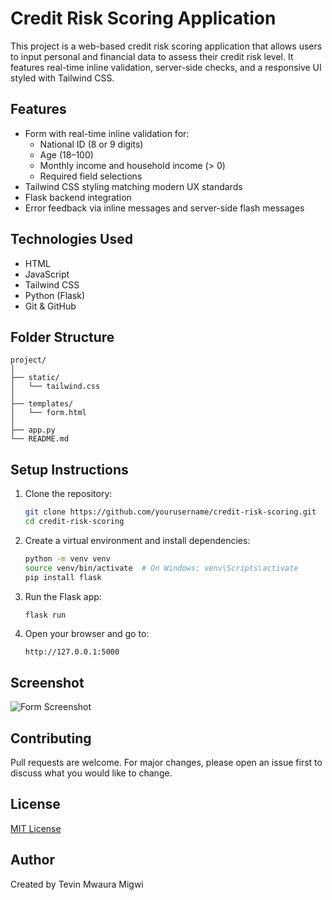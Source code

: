 # Credit Risk Scoring Application

This project is a web-based credit risk scoring application that allows users to input personal and financial data to assess their credit risk level. It features real-time inline validation, server-side checks, and a responsive UI styled with Tailwind CSS.

## Features

- Form with real-time inline validation for:
  - National ID (8 or 9 digits)
  - Age (18–100)
  - Monthly income and household income (> 0)
  - Required field selections
- Tailwind CSS styling matching modern UX standards
- Flask backend integration
- Error feedback via inline messages and server-side flash messages

## Technologies Used

- HTML
- JavaScript
- Tailwind CSS
- Python (Flask)
- Git & GitHub

## Folder Structure

```
project/
│
├── static/
│   └── tailwind.css
│
├── templates/
│   └── form.html
│
├── app.py
└── README.md
```

## Setup Instructions

1. Clone the repository:
   ```bash
   git clone https://github.com/yourusername/credit-risk-scoring.git
   cd credit-risk-scoring
   ```

2. Create a virtual environment and install dependencies:
   ```bash
   python -m venv venv
   source venv/bin/activate  # On Windows: venv\Scripts\activate
   pip install flask
   ```

3. Run the Flask app:
   ```bash
   flask run
   ```

4. Open your browser and go to:
   ```
   http://127.0.0.1:5000
   ```

## Screenshot

![Form Screenshot](screenshot.png)

## Contributing

Pull requests are welcome. For major changes, please open an issue first to discuss what you would like to change.

## License

[MIT License](LICENSE)

## Author

Created by Tevin Mwaura Migwi